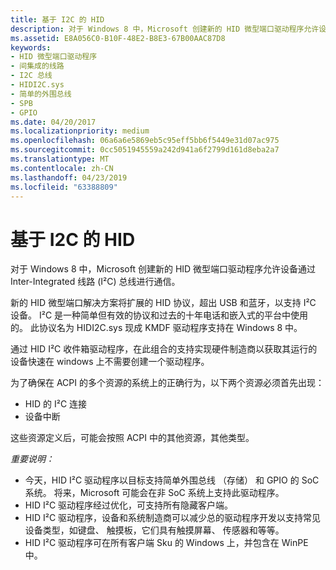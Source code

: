 ```yaml
---
title: 基于 I2C 的 HID
description: 对于 Windows 8 中，Microsoft 创建新的 HID 微型端口驱动程序允许设备通过 Inter-Integrated 线路 (I²C) 总线进行通信。
ms.assetid: E8A056C0-B10F-48E2-B8E3-67B00AAC87D8
keywords:
- HID 微型端口驱动程序
- 间集成的线路
- I2C 总线
- HIDI2C.sys
- 简单的外围总线
- SPB
- GPIO
ms.date: 04/20/2017
ms.localizationpriority: medium
ms.openlocfilehash: 06a6a6e5869eb5c95eff5bb6f5449e31d07ac975
ms.sourcegitcommit: 0cc5051945559a242d941a6f2799d161d8eba2a7
ms.translationtype: MT
ms.contentlocale: zh-CN
ms.lasthandoff: 04/23/2019
ms.locfileid: "63388809"
---
```

# <a name="hid-over-i2c"></a>基于 I2C 的 HID


对于 Windows 8 中，Microsoft 创建新的 HID 微型端口驱动程序允许设备通过 Inter-Integrated 线路 (I²C) 总线进行通信。

新的 HID 微型端口解决方案将扩展的 HID 协议，超出 USB 和蓝牙，以支持 I²C 设备。 I²C 是一种简单但有效的协议和过去的十年电话和嵌入式的平台中使用的。 此协议名为 HIDI2C.sys 现成 KMDF 驱动程序支持在 Windows 8 中。

通过 HID I²C 收件箱驱动程序，在此组合的支持实现硬件制造商以获取其运行的设备快速在 windows 上不需要创建一个驱动程序。

为了确保在 ACPI 的多个资源的系统上的正确行为，以下两个资源必须首先出现：

-   HID 的 I²C 连接
-   设备中断

这些资源定义后，可能会按照 ACPI 中的其他资源，其他类型。

*重要说明：*

-   今天，HID I²C 驱动程序以目标支持简单外围总线 （存储） 和 GPIO 的 SoC 系统。 将来，Microsoft 可能会在非 SoC 系统上支持此驱动程序。
-   HID I²C 驱动程序经过优化，可支持所有隐藏客户端。
-   HID I²C 驱动程序，设备和系统制造商可以减少总的驱动程序开发以支持常见设备类型，如键盘、 触摸板，它们具有触摸屏幕、 传感器和等等。
-   HID I²C 驱动程序可在所有客户端 Sku 的 Windows 上，并包含在 WinPE 中。

 

 




